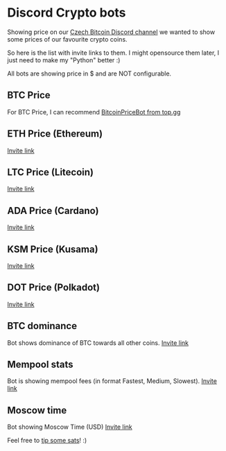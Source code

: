 # Discord Crypto bots

Showing price on our [Czech Bitcoin Discord channel](https://www.discord.gg/HWG9Erm) we wanted to show some prices of our favourite crypto coins.

So here is the list with invite links to them. I might opensource them later, I just need to make my "Python" better :)

All bots are showing price in $ and are NOT configurable.

## BTC Price
For BTC Price, I can recommend [BitcoinPriceBot from top.gg](https://top.gg/bot/593750251437948930)

## ETH Price (Ethereum)
[Invite link](https://discord.com/api/oauth2/authorize?client_id=779416869567987743&permissions=0&scope=bot)

## LTC Price (Litecoin)
[Invite link](https://discord.com/api/oauth2/authorize?client_id=779411063565058058&permissions=0&scope=bot)

## ADA Price (Cardano)
[Invite link](https://discord.com/api/oauth2/authorize?client_id=815151601982505000&permissions=0&scope=bot)

## KSM Price (Kusama)
[Invite link](https://discord.com/api/oauth2/authorize?client_id=816634432923500545&permissions=0&scope=bot)

## DOT Price (Polkadot)
[Invite link](https://discord.com/api/oauth2/authorize?client_id=816636742358401024&permissions=0&scope=bot)

## BTC dominance
Bot shows dominance of BTC towards all other coins.
[Invite link](https://discord.com/api/oauth2/authorize?client_id=816642069287796796&permissions=0&scope=bot)

## Mempool stats
Bot is showing mempool fees (in format Fastest, Medium, Slowest). [Invite link](https://discord.com/api/oauth2/authorize?client_id=778369096294858752&permissions=0&scope=bot)

## Moscow time
Bot showing Moscow Time (USD)
[Invite link](https://discord.com/api/oauth2/authorize?client_id=930609087681560577&permissions=0&scope=bot)


Feel free to [tip some sats](https://donate.qsh.io)! :)
